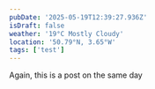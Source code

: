 ```yaml
---
pubDate: '2025-05-19T12:39:27.936Z'
isDraft: false
weather: '19°C Mostly Cloudy'
location: '50.79°N, 3.65°W'
tags: ['test']
---
```



Again, this is a post on the same day